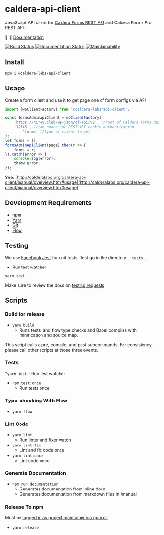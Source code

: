 # caldera-api-client
JavaScript API client for [Caldera Forms REST API](https://calderaforms.com/doc/caldera-forms-rest-api/) and Caldera Forms Pro REST API.

🌋 👀 [Documentation](https://calderalabs.org/caldera-api-client/)

[![Build Status](https://travis-ci.org/CalderaWP/caldera-api-client.svg?branch=master)](https://travis-ci.org/CalderaWP/caldera-api-client.svg)
[![Documentation Status](https://travis-ci.org/CalderaWP/caldera-api-client.svg?branch=master)](https://travis-ci.org/CalderaWP/caldera-api-client.svg)
[![Maintainability](https://api.codeclimate.com/v1/badges/a2e2c1afbb3eae8a6635/maintainability)](https://codeclimate.com/github/CalderaWP/caldera-api-client/maintainability)
## Install
`npm i @caldera-labs/api-client`

## Usage
Create a form client and use it to get page one of form configs via API
```js
import {wpClientFactory} from '@caldera-labs/api-client';

const formsAdminApiClient = wpClientFactory(
	'https://hiroy.club/wp-json/cf-api/v2', //root of Caldera Forms REST API namespace
	'12345', //the nonce for REST API cookie authentication
    	'forms' //type of client to get
);
let forms = [];
formsAdminApiClient(page).then(r => {
	forms = r;
}).catch(error => {
	console.log(error);
	throw error;
});
```

See: [http://calderalabs.org/caldera-api-client/manual/overview.html#usage](http://calderalabs.org/caldera-api-client/manual/overview.html#usage)

## Development Requirements
* [npm](https://www.npmjs.com/get-npm)
* [Yarn](https://yarnpkg.com/lang/en/docs/install/#mac-stable)
* [Git]()
* [Flow](https://flow.org/en/docs/install/)


## Testing

We use [Facebook Jest](https://facebook.github.io/jest/) for unit tests. Test go in the directory `__tests__`.

* Run test watcher
```
yarn test
```

Make sure to review the docs on [testing requests](http://calderalabs.org/caldera-api-client/manual/overview.html#mocking-requests)

## Scripts

### Build for release
* `yarn build`
    - Runs tests, and flow type checks and Babel compiles with minification and source map.

This script calls a pre, compile, and post subcommands.  For consistency, please call other scripts at those three events.

### Tests
*`yarn test`
    - Run test watcher
* `npm test:once` 
    - Run tests once

### Type-checking With Flow
* `yarn flow`

### Lint Code
* `yarn lint`
    - Run linter and fixer watch
* `yarn lint:fix`
    - Lint and fix code once
* `yarn lint:once`
    - Lint code once


### Generate Documentation
* `npm run documentation`
    - Generates documentation from inline docs
    - Generates documentation from markdown files in /manual

### Release To npm
Must be [logged in as project maintainer via npm cli](https://docs.npmjs.com/cli/adduser)

* `yarn release`
